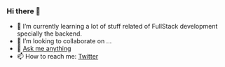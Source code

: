 ### Hi there 👋


- 🌱 I’m currently learning a lot of stuff related of FullStack development specially the backend.
- 👯 I’m looking to collaborate on ...
- 💬 [Ask me anything](https://twitter.com/messages/2370577769-3805104374?recipient_id=2370577769)
- 📫 How to reach me: [Twitter](https://twitter.com/xp187)

